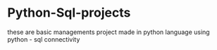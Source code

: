 # Python-Sql-projects
these are basic managements project made in python language using
python - sql connectivity
